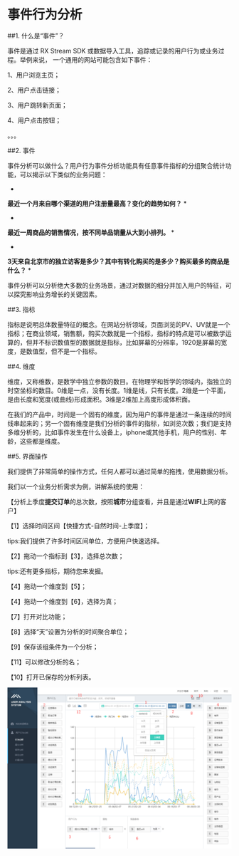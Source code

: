 # 事件行为分析


##1. 什么是“事件”？

事件是通过 RX Stream SDK 或数据导入工具，追踪或记录的用户行为或业务过程。举例来说，
一个通用的网站可能包含如下事件：

1、用户浏览主页；

2、用户点击链接；

3、用户跳转新页面；

4、用户点击按钮；

。。。

##2. 事件

事件分析可以做什么？用户行为事件分析功能具有任意事件指标的分组聚合统计功能，可以揭示以下类似的业务问题：


*
**最近一个月来自哪个渠道的用户注册量最高？变化的趋势如何？**
*

*
**最近一周商品的销售情况，按不同单品销量从大到小排列。**
*

*
**3天来自北京市的独立访客是多少？其中有转化购买的是多少？购买最多的商品是什么？**
*

事件分析可以分析绝大多数的业务场景，通过对数据的细分并加入用户的特征，可以探究影响业务增长的关键因素。

##3. 指标

指标是说明总体数量特征的概念。在网站分析领域，页面浏览的PV、UV就是一个指标；在商业领域，销售额，购买次数就是一个指标，指标的特点是可以被数学运算的，但并不标识数值型的数据就是指标，比如屏幕的分辨率，1920是屏幕的宽度，是数值型，但不是一个指标。

##4. 维度

维度，又称维数，是数学中独立参数的数目。在物理学和哲学的领域内，指独立的时空坐标的数目。0维是一点，没有长度。1维是线，只有长度。2维是一个平面，是由长度和宽度(或曲线)形成面积。3维是2维加上高度形成体积面。

在我们的产品中，时间是一个固有的维度，因为用户的事件是通过一条连续的时间线串起来的；另一个固有维度是我们分析的事件的指标，如浏览次数；我们是支持多维分析的，比如事件发生在什么设备上，iphone或其他手机，用户的性别、年龄，这些都是维度。

##5. 界面操作

我们提供了非常简单的操作方式，任何人都可以通过简单的拖拽，使用数据分析。

我们以一个业务分析需求为例，讲解系统的使用：

【分析上季度**提交订单**的总次数，按照**城市**分组查看，并且是通过**WIFI**上网的客户】

【1】选择时间区间【快捷方式-自然时间-上季度】；

tips:我们提供了许多时间区间单位，方便用户快速选择。

【2】拖动一个指标到【3】，选择总次数；

tips:还有更多指标，期待您来发掘。

【4】拖动一个维度到【5】；

【4】拖动一个维度到【6】，选择为真；

【7】打开对比功能；

【8】选择“天”设置为分析的时间聚合单位；

【9】保存该组条件为一个分析；

【11】可以修改分析的名；

【10】打开已保存的分析列表。

![](../imgs/S1.png)